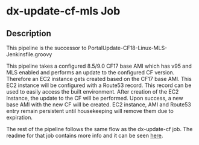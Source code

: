 # dx-update-cf-mls Job

## Description

This pipeline is the successor to PortalUpdate-CF18-Linux-MLS-Jenkinsfile.groovy

This pipeline takes a configured 8.5/9.0 CF17 base AMI which has v95 and MLS enabled and performs an update to the configured CF version.
Therefore an EC2 instance gets created based on the CF17 base AMI. This EC2 instance will be configured with a Route53 record.
This record can be used to easily access the built environment.
After creation of the EC2 Instance, the update to the CF will be performed. Upon success, a new base AMI with the new CF will be created.
EC2 instance, AMI and Route53 entry remain persistent until housekeeping will remove them due to expiration.

The rest of the pipeline follows the same flow as the dx-update-cf job.  The readme for that job contains more info and it can be seen [here](../dx-update-cf/README.md).

